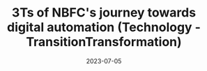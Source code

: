 ---
category:
- .nan
date: 2023-07-05
keyword_suggestion: ubuntu install docker
post_inspiration: https://bfsi.eletsonline.com/3ts-of-nbfcs-journey-towards-digital-automation-technology-transitiontransformation-ajay-chadha-executive-director-nelito-systems/
silot_terms: digital automation
title: 3Ts of NBFC's journey towards <b>digital automation</b> (Technology - TransitionTransformation)
---